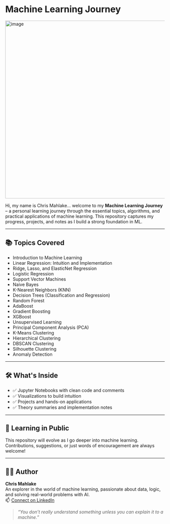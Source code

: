 # Machine Learning Journey

<img width="1000" height="563" alt="image" src="https://github.com/user-attachments/assets/1bd9076f-bcb9-4e7e-9762-aeeb1ef5a386" />

Hi, my name is Chris Mahlake... welcome to my **Machine Learning Journey** – a personal learning journey through the essential topics, algorithms, and practical applications of machine learning. This repository captures my progress, projects, and notes as I build a strong foundation in ML.

---

## 📚 Topics Covered

- Introduction to Machine Learning  
- Linear Regression: Intuition and Implementation  
- Ridge, Lasso, and ElasticNet Regression  
- Logistic Regression  
- Support Vector Machines  
- Naive Bayes  
- K-Nearest Neighbors (KNN)  
- Decision Trees (Classification and Regression)  
- Random Forest  
- AdaBoost  
- Gradient Boosting  
- XGBoost  
- Unsupervised Learning  
- Principal Component Analysis (PCA)  
- K-Means Clustering  
- Hierarchical Clustering  
- DBSCAN Clustering  
- Silhouette Clustering  
- Anomaly Detection  

---

## 🛠️ What's Inside

- ✅ Jupyter Notebooks with clean code and comments  
- ✅ Visualizations to build intuition  
- ✅ Projects and hands-on applications  
- ✅ Theory summaries and implementation notes  

---

## 🌱 Learning in Public

This repository will evolve as I go deeper into machine learning. Contributions, suggestions, or just words of encouragement are always welcome!

---

## 👨‍💻 Author

**Chris Mahlake**  
An explorer in the world of machine learning, passionate about data, logic, and solving real-world problems with AI.  
📫 [Connect on LinkedIn](https://www.linkedin.com/in/mahlakechris93/)

> *“You don’t really understand something unless you can explain it to a machine.”*
